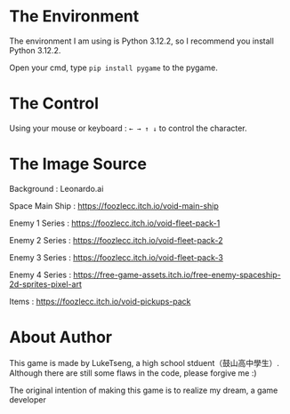 # The Environment
The environment I am using is Python 3.12.2, so I recommend you install Python 3.12.2.

Open your cmd, type `pip install pygame` to the pygame.

# The Control

Using your mouse or keyboard : `← → ↑ ↓` to control the character.

# The Image Source

Background : Leonardo.ai

Space Main Ship : https://foozlecc.itch.io/void-main-ship

Enemy 1 Series : https://foozlecc.itch.io/void-fleet-pack-1

Enemy 2 Series : https://foozlecc.itch.io/void-fleet-pack-2

Enemy 3 Series : https://foozlecc.itch.io/void-fleet-pack-3

Enemy 4 Series : https://free-game-assets.itch.io/free-enemy-spaceship-2d-sprites-pixel-art

Items : https://foozlecc.itch.io/void-pickups-pack

# About Author

This game is made by LukeTseng, a high school stduent（鼓山高中學生）. Although there are still some flaws in the code, please forgive me :) 

The original intention of making this game is to realize my dream, a game developer
